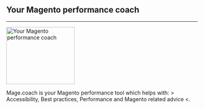 ## Your Magento performance coach
* * *

[<img src="{{site.static-url}}/img/coach/penguin_faq.svg" class="pull-left img-big" alt="Your Magento performance coach" width="180" height="151">](https://run.mage.coach)

Mage.coach is your Magento performance tool which helps with: > Accessibility, Best practices, Performance and Magento related advice <. 
